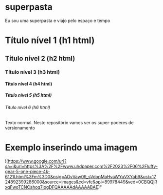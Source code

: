 # superpasta
Eu sou uma superpasta e viajo pelo espaço e tempo
# Título nível 1 (h1 html)
## Título nível 2 (h2 html)
### Título nível 3 (h3 html)
#### Título nível 4 (h4 html)
##### Título nível 5 (h5 html)
###### Título nível 6 (h6 html)

Texto normal.
Neste repositório vamos ver os super-poderes de versionamento 

# Exemplo inserindo uma imagem
!(https://www.google.com/url?sa=i&url=https%3A%2F%2Fwww.uhdpaper.com%2F2023%2F06%2Fluffy-gear-5-one-piece-4k-6121l.html%3Fm%3D0&psig=AOvVaw09_sVdopMaHvaWYuVXYab9&ust=1724892399286000&source=images&cd=vfe&opi=89978449&ved=0CBQQjRxqFwoTCNCahoq7logDFQAAAAAdAAAAABAE)"


